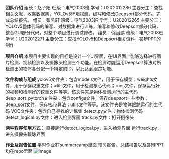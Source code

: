 **团队介绍**
组长：赵子阳 班级：电气2003班 学号：U202012286 主要分工：查找相关文献，收集数据集，YOLOv5环境搭建，编写和修改Deepsort部分代码，完成总结报告。
组员：张凯轩 班级：电气2003班 学号：U202012265 主要分工：YOLOv5整体代码的编写，对数据集进行训练，编写和修改Deepsort部分代码，整合GUI部分代码，对整个项目进行调试修改。
组员：俆展鹏 班级：电气2003班 学号：U202012271 主要分工：查找YOLOv5和Deepsort相关资料，答辩PPT的制作

**项目介绍**
本项目主要实现的目标是设计一个UI界面，在UI界面上能够选择进行图片检测、视频检测以及摄像头检测三个功能。在检测时能运用Deepsort算法对所检测出的物体各分配一个特定的ID，以此达到跟踪功能。

**文件构成与组成**
yolov5文件夹：包含models文件，用于保存模型；weights文件，用于保存权重文件；utils文件，用于检测核心代码；runs文件，保存运行好的视频和检测好的权重文件等等。该文件夹是物体检测运行的主代码
deep_sort_pytorch文件夹：包含configs文件，保存deepsort一些参数；deep_sort文件，保存核心算法；utils文件等等。该文件夹是物体跟踪运行的主代码
VOC文件夹：包含自己寻找的训练集
detect.py文件：物体检测代码
detect_logical.py文件：进入检测界面
track.py文件：打开摄像头

**两种程序使用方式：**
直接运行detect_logical.py，进入检测界面
运行track.py，进入摄像头跟踪界面

**作业及报告位置**
平时作业在summercamp里面
预习报告。总结报告以及答辩PPT均在repo里面
![image](https://user-images.githubusercontent.com/111260252/190394701-6fca33aa-cee3-4a45-9390-9253a923e19e.png)



